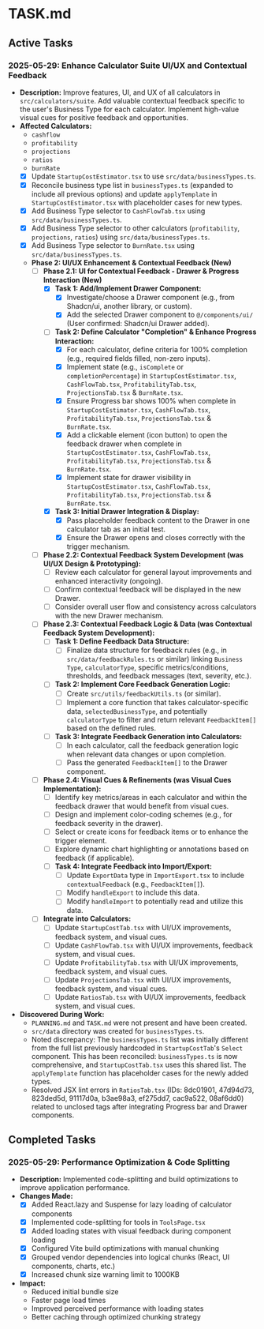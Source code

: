 # TASK.md

## Active Tasks

### 2025-05-29: Enhance Calculator Suite UI/UX and Contextual Feedback
*   **Description:** Improve features, UI, and UX of all calculators in `src/calculators/suite`. Add valuable contextual feedback specific to the user's Business Type for each calculator. Implement high-value visual cues for positive feedback and opportunities.
*   **Affected Calculators:**
    *   `cashflow`
    *   `profitability`
    *   `projections`
    *   `ratios`
    *   `burnRate`
    *   [x] Update `StartupCostEstimator.tsx` to use `src/data/businessTypes.ts`.
    *   [x] Reconcile business type list in `businessTypes.ts` (expanded to include all previous options) and update `applyTemplate` in `StartupCostEstimator.tsx` with placeholder cases for new types.
    *   [x] Add Business Type selector to `CashFlowTab.tsx` using `src/data/businessTypes.ts`.
    *   [x] Add Business Type selector to other calculators (`profitability`, `projections`, `ratios`) using `src/data/businessTypes.ts`.
    *   [x] Add Business Type selector to `BurnRate.tsx` using `src/data/businessTypes.ts`.
    *   **Phase 2: UI/UX Enhancement & Contextual Feedback (New)**
        *   [ ] **Phase 2.1: UI for Contextual Feedback - Drawer & Progress Interaction (New)**
            *   [x] **Task 1: Add/Implement Drawer Component:**
                *   [x] Investigate/choose a Drawer component (e.g., from Shadcn/ui, another library, or custom).
                *   [x] Add the selected Drawer component to `@/components/ui/` (User confirmed: Shadcn/ui Drawer added).
            *   [ ] **Task 2: Define Calculator "Completion" & Enhance Progress Interaction:**
                *   [x] For each calculator, define criteria for 100% completion (e.g., required fields filled, non-zero inputs).
                *   [x] Implement state (e.g., `isComplete` or `completionPercentage`) in `StartupCostEstimator.tsx`, `CashFlowTab.tsx`, `ProfitabilityTab.tsx`, `ProjectionsTab.tsx` & `BurnRate.tsx`.
                *   [x] Ensure Progress bar shows 100% when complete in `StartupCostEstimator.tsx`, `CashFlowTab.tsx`, `ProfitabilityTab.tsx`, `ProjectionsTab.tsx` & `BurnRate.tsx`.
                *   [x] Add a clickable element (icon button) to open the feedback drawer when complete in `StartupCostEstimator.tsx`, `CashFlowTab.tsx`, `ProfitabilityTab.tsx`, `ProjectionsTab.tsx` & `BurnRate.tsx`.
                *   [x] Implement state for drawer visibility in `StartupCostEstimator.tsx`, `CashFlowTab.tsx`, `ProfitabilityTab.tsx`, `ProjectionsTab.tsx` & `BurnRate.tsx`.
            *   [x] **Task 3: Initial Drawer Integration & Display:**
                *   [x] Pass placeholder feedback content to the Drawer in one calculator tab as an initial test.
                *   [x] Ensure the Drawer opens and closes correctly with the trigger mechanism.
        *   [ ] **Phase 2.2: Contextual Feedback System Development (was UI/UX Design & Prototyping):**
            *   [ ] Review each calculator for general layout improvements and enhanced interactivity (ongoing).
            *   [ ] Confirm contextual feedback will be displayed in the new Drawer.
            *   [ ] Consider overall user flow and consistency across calculators with the new Drawer mechanism.
        *   [ ] **Phase 2.3: Contextual Feedback Logic & Data (was Contextual Feedback System Development):**
            *   [ ] **Task 1: Define Feedback Data Structure:**
                *   [ ] Finalize data structure for feedback rules (e.g., in `src/data/feedbackRules.ts` or similar) linking `Business Type`, `calculatorType`, specific metrics/conditions, thresholds, and feedback messages (text, severity, etc.).
            *   [ ] **Task 2: Implement Core Feedback Generation Logic:**
                *   [ ] Create `src/utils/feedbackUtils.ts` (or similar).
                *   [ ] Implement a core function that takes calculator-specific data, `selectedBusinessType`, and potentially `calculatorType` to filter and return relevant `FeedbackItem[]` based on the defined rules.
            *   [ ] **Task 3: Integrate Feedback Generation into Calculators:**
                *   [ ] In each calculator, call the feedback generation logic when relevant data changes or upon completion.
                *   [ ] Pass the generated `FeedbackItem[]` to the Drawer component.
        *   [ ] **Phase 2.4: Visual Cues & Refinements (was Visual Cues Implementation):**
            *   [ ] Identify key metrics/areas in each calculator and within the feedback drawer that would benefit from visual cues.
            *   [ ] Design and implement color-coding schemes (e.g., for feedback severity in the drawer).
            *   [ ] Select or create icons for feedback items or to enhance the trigger element.
            *   [ ] Explore dynamic chart highlighting or annotations based on feedback (if applicable).
            *   [ ] **Task 4: Integrate Feedback into Import/Export:**
                *   [ ] Update `ExportData` type in `ImportExport.tsx` to include `contextualFeedback` (e.g., `FeedbackItem[]`).
                *   [ ] Modify `handleExport` to include this data.
                *   [ ] Modify `handleImport` to potentially read and utilize this data.
        *   [ ] **Integrate into Calculators:**
            *   [ ] Update `StartupCostTab.tsx` with UI/UX improvements, feedback system, and visual cues.
            *   [ ] Update `CashFlowTab.tsx` with UI/UX improvements, feedback system, and visual cues.
            *   [ ] Update `ProfitabilityTab.tsx` with UI/UX improvements, feedback system, and visual cues.
            *   [ ] Update `ProjectionsTab.tsx` with UI/UX improvements, feedback system, and visual cues.
            *   [ ] Update `RatiosTab.tsx` with UI/UX improvements, feedback system, and visual cues.
*   **Discovered During Work:**
    *   `PLANNING.md` and `TASK.md` were not present and have been created.
    *   `src/data` directory was created for `businessTypes.ts`.
    *   Noted discrepancy: The `businessTypes.ts` list was initially different from the full list previously hardcoded in `StartupCostTab`'s `Select` component. This has been reconciled: `businessTypes.ts` is now comprehensive, and `StartupCostTab.tsx` uses this shared list. The `applyTemplate` function has placeholder cases for the newly added types.
    *   Resolved JSX lint errors in `RatiosTab.tsx` (IDs: 8dc01901, 47d94d73, 823ded5d, 91117d0a, b3ae98a3, ef275dd7, cac9a522, 08af6dd0) related to unclosed tags after integrating Progress bar and Drawer components.

## Completed Tasks

### 2025-05-29: Performance Optimization & Code Splitting
*   **Description:** Implemented code-splitting and build optimizations to improve application performance.
*   **Changes Made:**
    *   [x] Added React.lazy and Suspense for lazy loading of calculator components
    *   [x] Implemented code-splitting for tools in `ToolsPage.tsx`
    * [x] Added loading states with visual feedback during component loading
    * [x] Configured Vite build optimizations with manual chunking
    * [x] Grouped vendor dependencies into logical chunks (React, UI components, charts, etc.)
    * [x] Increased chunk size warning limit to 1000KB
*   **Impact:**
    * Reduced initial bundle size
    * Faster page load times
    * Improved perceived performance with loading states
    * Better caching through optimized chunking strategy
